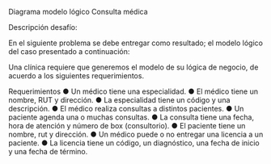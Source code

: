 Diagrama modelo lógico Consulta médica

Descripción desafío:


En el siguiente problema se debe entregar como resultado; el modelo lógico del caso
presentado a continuación:

Una clínica requiere que generemos el modelo de su lógica de negocio, de acuerdo a los
siguientes requerimientos.

Requerimientos
● Un médico tiene una especialidad.
● El médico tiene un nombre, RUT y dirección.
● La especialidad tiene un código y una descripción.
● El médico realiza consultas a distintos pacientes.
● Un paciente agenda una o muchas consultas.
● La consulta tiene una fecha, hora de atención y número de box (consultorio).
● El paciente tiene un nombre, rut y dirección.
● Un médico puede o no entregar una licencia a un paciente.
● La licencia tiene un código, un diagnóstico, una fecha de inicio y una fecha de
término.
